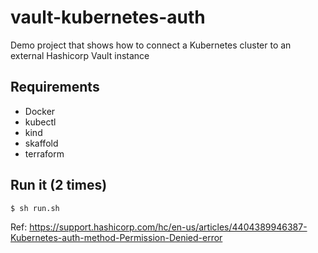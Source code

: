 # vault-kubernetes-auth
Demo project that shows how to connect a Kubernetes cluster to an external Hashicorp Vault instance

## Requirements

- Docker
- kubectl
- kind
- skaffold
- terraform

## Run it (2 times)

```sh
$ sh run.sh
```
Ref: https://support.hashicorp.com/hc/en-us/articles/4404389946387-Kubernetes-auth-method-Permission-Denied-error
